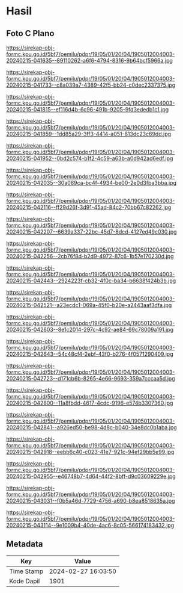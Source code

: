 # Hasil

## Foto C Plano

https://sirekap-obj-formc.kpu.go.id/5bf7/pemilu/pdpr/19/05/01/20/04/1905012004003-20240215-041635--89110262-a6f6-4794-8316-9b64bcf5966a.jpg

https://sirekap-obj-formc.kpu.go.id/5bf7/pemilu/pdpr/19/05/01/20/04/1905012004003-20240215-041733--c8a039a7-4389-42f5-bb24-c0dec2337375.jpg

https://sirekap-obj-formc.kpu.go.id/5bf7/pemilu/pdpr/19/05/01/20/04/1905012004003-20240215-041815--ef116d4b-6c96-491b-9205-9fd3ededb1c1.jpg

https://sirekap-obj-formc.kpu.go.id/5bf7/pemilu/pdpr/19/05/01/20/04/1905012004003-20240215-041859--1dd85a29-3ff3-4414-a051-813dc23c69dd.jpg

https://sirekap-obj-formc.kpu.go.id/5bf7/pemilu/pdpr/19/05/01/20/04/1905012004003-20240215-041952--0bd2c574-b1f2-4c59-a63b-a0d942ad6edf.jpg

https://sirekap-obj-formc.kpu.go.id/5bf7/pemilu/pdpr/19/05/01/20/04/1905012004003-20240215-042035--30a089ca-bc4f-4934-be00-2e0d3fba3bba.jpg

https://sirekap-obj-formc.kpu.go.id/5bf7/pemilu/pdpr/19/05/01/20/04/1905012004003-20240215-042116--ff29d26f-3d91-45ad-84c2-70bb67c82262.jpg

https://sirekap-obj-formc.kpu.go.id/5bf7/pemilu/pdpr/19/05/01/20/04/1905012004003-20240215-042207--6639a337-22bc-45d7-8dcd-4127ed49c030.jpg

https://sirekap-obj-formc.kpu.go.id/5bf7/pemilu/pdpr/19/05/01/20/04/1905012004003-20240215-042256--2cb76f8d-b2d9-4972-87c6-1b57e170230d.jpg

https://sirekap-obj-formc.kpu.go.id/5bf7/pemilu/pdpr/19/05/01/20/04/1905012004003-20240215-042443--2924223f-cb32-4f0c-ba34-b6638f424b3b.jpg

https://sirekap-obj-formc.kpu.go.id/5bf7/pemilu/pdpr/19/05/01/20/04/1905012004003-20240215-042521--a23ecdc1-069a-45f0-b20e-a2443aaf3dfa.jpg

https://sirekap-obj-formc.kpu.go.id/5bf7/pemilu/pdpr/19/05/01/20/04/1905012004003-20240215-042603--8e1c2014-297c-4c92-ae84-69c78009a191.jpg

https://sirekap-obj-formc.kpu.go.id/5bf7/pemilu/pdpr/19/05/01/20/04/1905012004003-20240215-042643--54c48cf4-2ebf-43f0-b276-4f0571290409.jpg

https://sirekap-obj-formc.kpu.go.id/5bf7/pemilu/pdpr/19/05/01/20/04/1905012004003-20240215-042723--d171cb6b-8265-4e66-9693-359a7cccaa5d.jpg

https://sirekap-obj-formc.kpu.go.id/5bf7/pemilu/pdpr/19/05/01/20/04/1905012004003-20240215-042800--11a8fbdd-4617-4cdc-9196-e574b3307360.jpg

https://sirekap-obj-formc.kpu.go.id/5bf7/pemilu/pdpr/19/05/01/20/04/1905012004003-20240215-042841--a926ed50-be98-4d8c-b040-34e8dc0b1aba.jpg

https://sirekap-obj-formc.kpu.go.id/5bf7/pemilu/pdpr/19/05/01/20/04/1905012004003-20240215-042918--eebb6c40-c023-41e7-921c-94ef29bb5e99.jpg

https://sirekap-obj-formc.kpu.go.id/5bf7/pemilu/pdpr/19/05/01/20/04/1905012004003-20240215-042955--e46748b7-4d64-44f2-8bff-d9c03609229e.jpg

https://sirekap-obj-formc.kpu.go.id/5bf7/pemilu/pdpr/19/05/01/20/04/1905012004003-20240215-043031--f0b5a46d-7729-4756-a690-b8ea8518635a.jpg

https://sirekap-obj-formc.kpu.go.id/5bf7/pemilu/pdpr/19/05/01/20/04/1905012004003-20240215-043114--9e1009b4-40de-4ac6-8c05-566174183432.jpg


## Metadata

| Key        | Value               |
| ---------- | ------------------- |
| Time Stamp | 2024-02-27 16:03:50 |
| Kode Dapil | 1901                |



